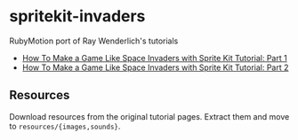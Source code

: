 # spritekit-invaders

RubyMotion port of Ray Wenderlich's tutorials
 * [How To Make a Game Like Space Invaders with Sprite Kit Tutorial: Part 1](http://www.raywenderlich.com/51068/how-to-make-a-game-like-space-invaders-with-sprite-kit-tutorial-part-1)
 * [How To Make a Game Like Space Invaders with Sprite Kit Tutorial: Part 2](http://www.raywenderlich.com/51108/build-spaceinvaders-in-spritekit-part-2-of-2)

## Resources
Download resources from the original tutorial pages.
Extract them and move to `resources/{images,sounds}`.
